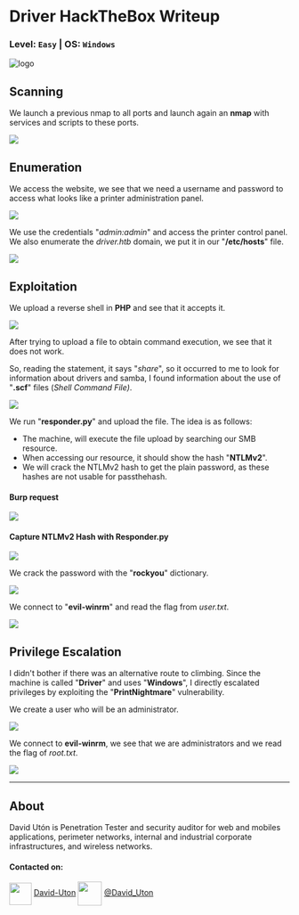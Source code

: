 # Driver HackTheBox Writeup
### Level: `Easy` | OS: `Windows`

![logo](1.png)

## Scanning
We launch a previous nmap to all ports and launch again an **nmap** with services and scripts to these ports.

![](2.png)

## Enumeration
We access the website, we see that we need a username and password to access what looks like a printer administration panel.

![](3.png)

We use the credentials "*admin:admin*" and access the printer control panel. We also enumerate the *driver.htb* domain, we put it in our "**/etc/hosts**" file.

![](4.png)

## Exploitation

We upload a reverse shell in **PHP** and see that it accepts it.

![](5.png)

After trying to upload a file to obtain command execution, we see that it does not work.

So, reading the statement, it says "*share*", so it occurred to me to look for information about drivers and samba, I found information about the use of "**.scf**" files (*Shell Command File)*.

![](6.png)

We run "**responder.py**" and upload the file. 
The idea is as follows:
- The machine, will execute the file upload by searching our SMB resource.
- When accessing our resource, it should show the hash "**NTLMv2**".
- We will crack the NTLMv2 hash to get the plain password, as these hashes are not usable for passthehash.

#### Burp request
![](7.png)

#### Capture NTLMv2 Hash with Responder.py

![](8.png)

We crack the password with the "**rockyou**" dictionary.

![](9.png)

We connect to "**evil-winrm**" and read the flag from *user.txt*.

![](10.png)


## Privilege Escalation
I didn't bother if there was an alternative route to climbing. Since the machine is called "**Driver**" and uses "**Windows**", I directly escalated privileges by exploiting the "**PrintNightmare**" vulnerability.

We create a user who will be an administrator.

![](11.png)

We connect to **evil-winrm**, we see that we are administrators and we read the flag of *root.txt*.

![](12.png)

---
## About

David Utón is Penetration Tester and security auditor for web and mobiles applications, perimeter networks, internal and industrial corporate infrastructures, and wireless networks.

#### Contacted on:

<img src='https://m3n0sd0n4ld.github.io/imgs/linkedin.png' width='40' align='center'> [David-Uton](https://www.linkedin.com/in/david-uton/)
<img src='https://m3n0sd0n4ld.github.io/imgs/twitter.png' width='43' align='center'> [@David_Uton](https://twitter.com/David_Uton)
